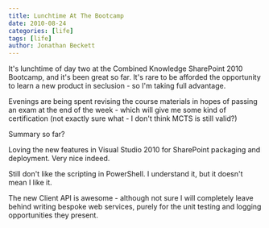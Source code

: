 ```yaml
---
title: Lunchtime At The Bootcamp
date: 2010-08-24
categories: [life]
tags: [life]
author: Jonathan Beckett
---
```


It's lunchtime of day two at the Combined Knowledge SharePoint 2010 Bootcamp, and it's been great so far. It's rare to be afforded the opportunity to learn a new product in seclusion - so I'm taking full advantage.

Evenings are being spent revising the course materials in hopes of passing an exam at the end of the week - which will give me some kind of certification (not exactly sure what - I don't think MCTS is still valid?)

Summary so far?

Loving the new features in Visual Studio 2010 for SharePoint packaging and deployment. Very nice indeed.

Still don't like the scripting in PowerShell. I understand it, but it doesn't mean I like it.

The new Client API is awesome - although not sure I will completely leave behind writing bespoke web services, purely for the unit testing and logging opportunities they present.